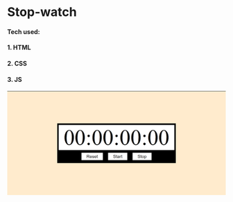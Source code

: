 <h1 >Stop-watch</h1>

<h4>Tech used:</h4>
<h4>1. HTML</h4>
<h4>2. CSS</h4>
<h4>3. JS</h4>
<img src="image.png">

